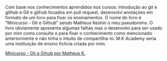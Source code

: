 Com base nos conhecimentos aprendidos nos cursos: Introdução ao git e github e Git e github focados em pull request, desenvolvi anotações em formato de um livro
para fixar os ensinamentos. O nome do livro é "Minicurso - Git e Github" sendo Matheus Keshin o meu pseudonimo. O livro obviamente apresenta algumas falhas mas 
o desenvolvi para ser usado por mim como consulta e para fixar o conhecimento como mencionado anteriormente e não tinha o intuito de compartilha-lo. M.K Academy 
seria uma instituição de ensino ficticia criada por mim.

[Minicurso - Git e Gihub por Matheus K.](https://github.com/MatheusKeshin/dio-desafio-github-primeiro-repositorio/blob/f1c8415c2c2c1d3d018154df877291e7aade98e4/Curso%20de%20Git%20e%20Github/Git%20e%20Github/Minicurso%20-%20Git%20e%20Github.pdf)
